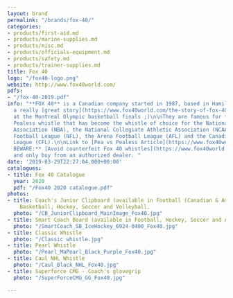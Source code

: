 ```yaml
---
layout: brand
permalink: "/brands/fox-40/"
categories:
- products/first-aid.md
- products/marine-supplies.md
- products/misc.md
- products/officials-equipment.md
- products/safety.md
- products/trainer-supplies.md
title: Fox 40
logo: "/fox40-logo.png"
website: http://www.fox40world.com/
pdfs:
- "/fox-40-2019.pdf"
info: "**FOX 40** is a Canadian company started in 1987, based in Hamilton. They have
  a really [great story](https://www.fox40world.com/the-story-of-fox-40) starting
  at the Montreal Olympic basketball finals ;)\n\nThey are famous for their FOX 40
  Pealess whistle that has become the whistle of choice for the National Basketball
  Association (NBA), the National Collegiate Athletic Association (NCAA), the National
  Football League (NFL), the Arena Football League (AFL) and the Canadian Football
  League (CFL).\n\nLink to [Pea vs Pealess Article](https://www.fox40world.com/pea-vs-pealess)\n\n***\n\n**BUYER
  BEWARE:** [Avoid counterfeit Fox 40 whistles](https://www.fox40world.com/counterfeits)
  and only buy from an authorized dealer. "
date: '2019-03-29T22:27:04.000+00:00'
catalogues:
- title: Fox 40 Catalogue
  year: 2020
  pdf: "/Fox40 2020 catalogue.pdf"
photos:
- title: Coach's Junior Clipboard (available in Football (Canadian & American), Baseball,
    Basketball, Hockey, Soccer and Volleyball.
  photo: "/CB_JuniorClipboard_MainImage_Fox40.jpg"
- title: Smart Coach Board (available in Football, Hockey, Soccer and American Football)
  photo: "/SmartCoach_SB_IceHockey_6924-0400_Fox40.jpg"
- title: Classic Whistle
  photo: "/Classic whistle.jpg"
- title: Pearl Whistle
  photo: "/Pearl_MaPearl_Black_Purple_Fox40.jpg"
- title: Caul NHL Whistle
  photo: "/Caul_Black_NHL_Fox40.jpg"
- title: Superforce CMG - Coach's glovegrip
  photo: "/SuperForceCMG_GG_Fox40.jpg"

---
```

